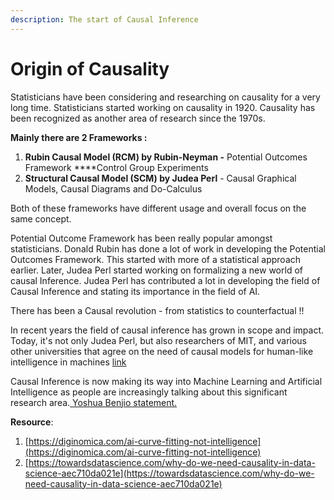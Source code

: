 ```yaml
---
description: The start of Causal Inference
---
```


# Origin of Causality

Statisticians have been considering and researching on causality for a very long time. Statisticians started working on causality in 1920. Causality has been recognized as another area of research since the 1970s.

**Mainly there are 2 Frameworks :**

1. **Rubin Causal Model \(RCM\) by Rubin-Neyman -** Potential Outcomes Framework ****Control Group Experiments
2. **Structural Causal Model \(SCM\) by Judea Perl** - Causal Graphical Models, Causal Diagrams and Do-Calculus

Both of these frameworks have different usage and overall focus on the same concept.  

Potential Outcome Framework has been really popular amongst statisticians. Donald Rubin has done a lot of work in developing the Potential Outcomes Framework. This started with more of a statistical approach    earlier. Later, Judea Perl started working on formalizing a new world of causal Inference. Judea Perl has contributed a lot in developing the field of Causal Inference and stating its importance in the field of AI.

There has been a Causal revolution - from statistics to counterfactual !!

In recent years the field of causal inference has grown in scope and impact. Today, it's not only Judea Perl, but also researchers of MIT, and various other universities that agree on the need of causal models for human-like intelligence in machines [link](http://www.mit.edu/~tomeru/papers/machines_that_think.pdf)

Causal Inference is now making its way into Machine Learning and Artificial Intelligence as people are increasingly talking about this significant research area.[ Yoshua Benjio statement. ](https://www.technologyreview.com/2018/11/17/66372/one-of-the-fathers-of-ai-is-worried-about-its-future/)



**Resource**:

1. [https://diginomica.com/ai-curve-fitting-not-intelligence](https://diginomica.com/ai-curve-fitting-not-intelligence)
2. [https://towardsdatascience.com/why-do-we-need-causality-in-data-science-aec710da021e](https://towardsdatascience.com/why-do-we-need-causality-in-data-science-aec710da021e)



